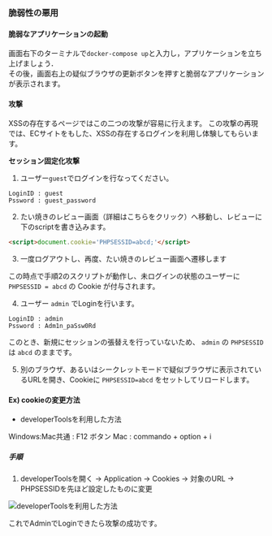 ### 脆弱性の悪用
#### 脆弱なアプリケーションの起動

画面右下のターミナルで`docker-compose up`と入力し，アプリケーションを立ち上げましょう．  
その後，画面右上の疑似ブラウザの更新ボタンを押すと脆弱なアプリケーションが表示されます。

#### 攻撃
XSSの存在するページではこの二つの攻撃が容易に行えます。
この攻撃の再現では、ECサイトをもした、XSSの存在するログインを利用し体験してもらいます。

**セッション固定化攻撃**
1. ユーザー```guest```でログインを行なってください。
```
LoginID : guest
Pssword : guest_password
```

2. たい焼きのレビュー画面（詳細はこちらをクリック）へ移動し、レビューに下のscriptを書き込みます。

```html
<script>document.cookie='PHPSESSID=abcd;'</script>
```

3. 一度ログアウトし、再度、たい焼きのレビュー画面へ遷移します

この時点で手順2のスクリプトが動作し、未ログインの状態のユーザーに `PHPSESSID = abcd` の Cookie が付与されます。

4. ユーザー `admin` でLoginを行います。

```
LoginID : admin
Pssword : Adm1n_paSsw0Rd
```

このとき、新規にセッションの張替えを行っていないため、 `admin` の `PHPSESSID` は `abcd` のままです。

5. 別のブラウザ、あるいはシークレットモードで疑似ブラウザに表示されているURLを開き、Cookieに `PHPSESSID=abcd` をセットしてリロードします。

#### Ex) cookieの変更方法

- developerToolsを利用した方法

Windows:Mac共通 : F12 ボタン
Mac            : commando + option + i

##### 手順

1. developerToolsを開く → Application → Cookies → 対象のURL → PHPSESSIDを先ほど設定したものに変更

![developerToolsを利用した方法](https://raw.githubusercontent.com/curevuln/curevuln-exercise/master/php-sessionFixation/text/images/image.gif)

これでAdminでLoginできたら攻撃の成功です。
